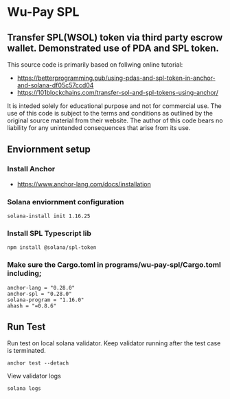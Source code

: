# Wu-Pay SPL

## Transfer SPL(WSOL) token via third party escrow wallet. Demonstrated use of PDA and SPL token. 

This source code is primarily based on follwing online tutorial:

- https://betterprogramming.pub/using-pdas-and-spl-token-in-anchor-and-solana-df05c57ccd04
- https://101blockchains.com/transfer-sol-and-spl-tokens-using-anchor/

It is inteded solely for educational purpose and not for commercial use. The use of this code is subject to the terms and conditions as outlined by the original source material from their website. The author of this code bears no liability for any unintended consequences that arise from its use.


## Enviornment setup

### Install Anchor
- https://www.anchor-lang.com/docs/installation

### Solana enviornment configuration
```shell 
solana-install init 1.16.25
```

### Install SPL Typescript lib
  ```shell
  npm install @solana/spl-token
  ```

### Make sure the Cargo.toml in programs/wu-pay-spl/Cargo.toml including;
```[dependencies]
anchor-lang = "0.28.0"
anchor-spl = "0.28.0"
solana-program = "1.16.0"
ahash = "=0.8.6"
```

## Run Test

Run test on local solana validator. Keep validator running after the test case is terminated. 
```shell
anchor test --detach
```
View validator logs
```shell
solana logs
```
